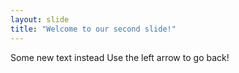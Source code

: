 ```yaml
---
layout: slide
title: "Welcome to our second slide!"
---
```

Some new text instead
Use the left arrow to go back!
